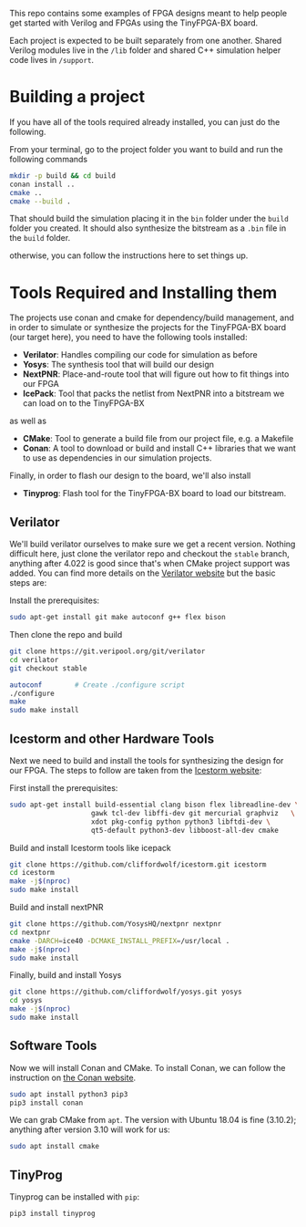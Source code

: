 This repo contains some examples of FPGA designs meant to help people get started with Verilog and FPGAs using the TinyFPGA-BX board.

Each project is expected to be built separately from one another.  Shared Verilog modules live in the `/lib` folder and shared C++ simulation helper code lives in `/support`.  


# Building a project

If you have all of the tools required already installed, you can just do the following.

From your terminal, go to the project folder you want to build and run the following commands

```bash
mkdir -p build && cd build
conan install ..
cmake ..
cmake --build .
```

That should build the simulation placing it in the `bin` folder under the `build` folder you created.  It should also synthesize the bitstream as a `.bin` file in the `build` folder.

otherwise, you can follow the instructions here to set things up.

# Tools Required and Installing them

The projects use conan and cmake for dependency/build management, and in order to simulate or synthesize the projects for the TinyFPGA-BX board (our target here), you need to have the following tools installed:

- **Verilator**: Handles compiling our code for simulation as before
- **Yosys**: The synthesis tool that will build our design
- **NextPNR**: Place-and-route tool that will figure out how to fit things into our FPGA
- **IcePack**: Tool that packs the netlist from NextPNR into a bitstream we can load on to the TinyFPGA-BX

as well as 

- **CMake**: Tool to generate a build file from our project file, e.g. a Makefile
- **Conan**: A tool to download or build and install C++ libraries that we want to use as dependencies in our simulation projects.

Finally, in order to flash our design to the board, we'll also install

- **Tinyprog**: Flash tool for the TinyFPGA-BX board to load our bitstream.

## Verilator

We'll build verilator ourselves to make sure we get a recent version.  Nothing difficult here, just clone the verilator repo and checkout the `stable` branch, anything after 4.022 is good since that's when CMake project support was added.  You can find more details on the [Verilator website](https://www.veripool.org/projects/verilator/wiki/Installing) but the basic steps are:

Install the prerequisites:

```bash
sudo apt-get install git make autoconf g++ flex bison
```

Then clone the repo and build

```bash
git clone https://git.veripool.org/git/verilator
cd verilator
git checkout stable

autoconf        # Create ./configure script
./configure
make
sudo make install
```

## Icestorm and other Hardware Tools

Next we need to build and install the tools for synthesizing the design for our FPGA.  The steps to follow are taken from the [Icestorm website](http://www.clifford.at/icestorm/):

First install the prerequisites:

```bash
sudo apt-get install build-essential clang bison flex libreadline-dev \
                    gawk tcl-dev libffi-dev git mercurial graphviz   \
                    xdot pkg-config python python3 libftdi-dev \
                    qt5-default python3-dev libboost-all-dev cmake
```

Build and install Icestorm tools like icepack

```bash
git clone https://github.com/cliffordwolf/icestorm.git icestorm
cd icestorm
make -j$(nproc)
sudo make install
```

Build and install nextPNR

```bash
git clone https://github.com/YosysHQ/nextpnr nextpnr
cd nextpnr
cmake -DARCH=ice40 -DCMAKE_INSTALL_PREFIX=/usr/local .
make -j$(nproc)
sudo make install
```

Finally, build and install Yosys

```bash
git clone https://github.com/cliffordwolf/yosys.git yosys
cd yosys
make -j$(nproc)
sudo make install
```

## Software Tools

Now we will install Conan and CMake.  To install Conan, we can follow the instruction on [the Conan website](https://docs.conan.io/en/latest/installation.html).

```bash
sudo apt install python3 pip3
pip3 install conan
```

We can grab CMake from `apt`.  The version with Ubuntu 18.04 is fine (3.10.2); anything after version 3.10 will work for us:

```bash
sudo apt install cmake
```

## TinyProg

Tinyprog can be installed with `pip`:

```bash
pip3 install tinyprog
```


